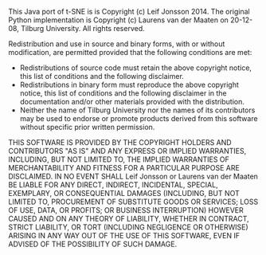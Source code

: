 This Java port of t-SNE is is Copyright (c) Leif Jonsson 2014. 
The original Python implementation is Copyright (c) Laurens van der Maaten on 20-12-08, Tilburg University. 
All rights reserved.

Redistribution and use in source and binary forms, with or without modification, 
are permitted provided that the following conditions are met: 
* Redistributions of source code must retain the above copyright notice, this list of conditions and the following disclaimer. 
* Redistributions in binary form must reproduce the above copyright notice, this list of conditions and the following disclaimer in the documentation and/or other materials provided with the distribution. 
* Neither the name of Tilburg University nor the names of its contributors may be used to endorse or promote products derived from this software without specific prior written permission.

THIS SOFTWARE IS PROVIDED BY THE COPYRIGHT HOLDERS AND CONTRIBUTORS "AS IS" AND ANY EXPRESS OR IMPLIED WARRANTIES, 
INCLUDING, BUT NOT LIMITED TO, THE IMPLIED WARRANTIES OF MERCHANTABILITY AND FITNESS FOR A PARTICULAR PURPOSE ARE 
DISCLAIMED. IN NO EVENT SHALL Leif Jonsson or Laurens van der Maaten BE LIABLE FOR ANY DIRECT, INDIRECT, 
INCIDENTAL, SPECIAL, EXEMPLARY, OR CONSEQUENTIAL DAMAGES (INCLUDING, BUT NOT LIMITED TO, PROCUREMENT OF SUBSTITUTE 
GOODS OR SERVICES; LOSS OF USE, DATA, OR PROFITS; OR BUSINESS INTERRUPTION) HOWEVER CAUSED AND ON ANY THEORY OF 
LIABILITY, WHETHER IN CONTRACT, STRICT LIABILITY, OR TORT (INCLUDING NEGLIGENCE OR OTHERWISE) ARISING IN ANY WAY 
OUT OF THE USE OF THIS SOFTWARE, EVEN IF ADVISED OF THE POSSIBILITY OF SUCH DAMAGE.